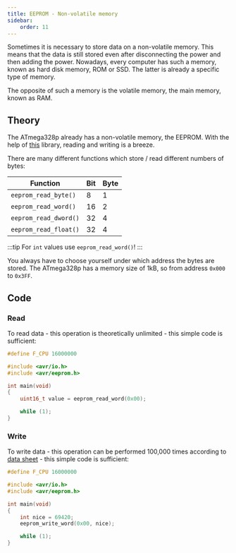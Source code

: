 ```yaml
---
title: EEPROM - Non-volatile memory
sidebar:
    order: 11
---
```


Sometimes it is necessary to store data on a non-volatile memory. This means that the data is still stored even after disconnecting the power and then adding the power. Nowadays, every computer has such a memory, known as hard disk memory, ROM or SSD. The latter is already a specific type of memory.

The opposite of such a memory is the volatile memory, the main memory, known as RAM.

## Theory

The ATmega328p already has a non-volatile memory, the EEPROM. With the help of [this](https://www.nongnu.org/avr-libc/user-manual/group__avr__eeprom.html) library, reading and writing is a breeze.

There are many different functions which store / read different numbers of bytes:

| Function              | Bit | Byte |
| --------------------- | --- | ---- |
| `eeprom_read_byte()`  | 8   | 1    |
| `eeprom_read_word()`  | 16  | 2    |
| `eeprom_read_dword()` | 32  | 4    |
| `eeprom_read_float()` | 32  | 4    |

:::tip
For `int` values use `eeprom_read_word()`!
:::

You always have to choose yourself under which address the bytes are stored. The ATmega328p has a memory size of 1kB, so from address `0x000` to `0x3FF`.

## Code

### Read

To read data - this operation is theoretically unlimited - this simple code is sufficient:

```c
#define F_CPU 16000000

#include <avr/io.h>
#include <avr/eeprom.h>

int main(void)
{
    uint16_t value = eeprom_read_word(0x00);

    while (1);
}
```

### Write

To write data - this operation can be performed 100,000 times according to [data sheet](https://ww1.microchip.com/downloads/en/DeviceDoc/Atmel-7810-Automotive-Microcontrollers-ATmega328P_Datasheet.pdf) - this simple code is sufficient:

```c
#define F_CPU 16000000

#include <avr/io.h>
#include <avr/eeprom.h>

int main(void)
{
    int nice = 69420;
    eeprom_write_word(0x00, nice);

    while (1);
}
```
